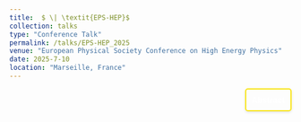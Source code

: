```yaml
---
title:  $ \| \textit{EPS-HEP}$
collection: talks
type: "Conference Talk"
permalink: /talks/EPS-HEP_2025
venue: "European Physical Society Conference on High Energy Physics"
date: 2025-7-10
location: "Marseille, France"
---
```


<div style="display: flex; align-items: flex-start; justify-content: flex-end; border: 2px solid #f9e40c; padding: 10px; border-radius: 5px; width: fit-content; box-shadow: 0 2px 4px rgba(0, 0, 0, 0.1); margin-left: auto;">
  <p style="margin: 0;">
    <a href="https://indico.in2p3.fr/event/33627/contributions/154994/" style="text-decoration: none; color: #ffffff; font-weight: bold;">
      Abstract
    </a>
  </p>
</div>
